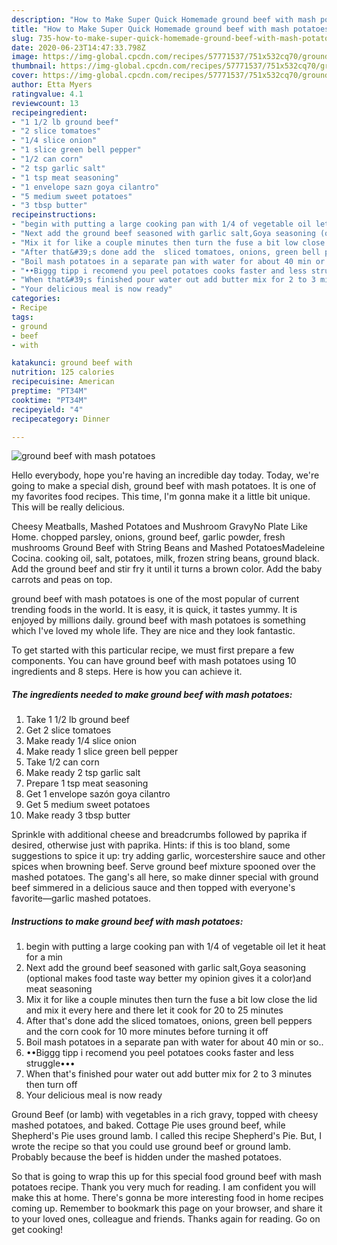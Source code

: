 ```yaml
---
description: "How to Make Super Quick Homemade ground beef with mash potatoes"
title: "How to Make Super Quick Homemade ground beef with mash potatoes"
slug: 735-how-to-make-super-quick-homemade-ground-beef-with-mash-potatoes
date: 2020-06-23T14:47:33.798Z
image: https://img-global.cpcdn.com/recipes/57771537/751x532cq70/ground-beef-with-mash-potatoes-recipe-main-photo.jpg
thumbnail: https://img-global.cpcdn.com/recipes/57771537/751x532cq70/ground-beef-with-mash-potatoes-recipe-main-photo.jpg
cover: https://img-global.cpcdn.com/recipes/57771537/751x532cq70/ground-beef-with-mash-potatoes-recipe-main-photo.jpg
author: Etta Myers
ratingvalue: 4.1
reviewcount: 13
recipeingredient:
- "1 1/2 lb ground beef"
- "2 slice tomatoes"
- "1/4 slice onion"
- "1 slice green bell pepper"
- "1/2 can corn"
- "2 tsp garlic salt"
- "1 tsp meat seasoning"
- "1 envelope sazn goya cilantro"
- "5 medium sweet potatoes"
- "3 tbsp butter"
recipeinstructions:
- "begin with putting a large cooking pan with 1/4 of vegetable oil let it heat for a min"
- "Next add the ground beef seasoned with garlic salt,Goya seasoning (optional makes food taste way better my opinion gives it a color)and meat seasoning"
- "Mix it for like a couple minutes then turn the fuse a bit low close the lid and mix it every here and there let it cook for 20 to 25 minutes"
- "After that&#39;s done add the  sliced tomatoes, onions, green bell peppers and the corn cook for 10 more minutes before turning it off"
- "Boil mash potatoes in a separate pan with water for about 40 min or so.."
- "••Biggg tipp i recomend you peel potatoes cooks faster and less struggle•••"
- "When that&#39;s finished pour water out add butter mix for 2 to 3 minutes then turn off"
- "Your delicious meal is now ready"
categories:
- Recipe
tags:
- ground
- beef
- with

katakunci: ground beef with 
nutrition: 125 calories
recipecuisine: American
preptime: "PT34M"
cooktime: "PT34M"
recipeyield: "4"
recipecategory: Dinner

---
```



![ground beef with mash potatoes](https://img-global.cpcdn.com/recipes/57771537/751x532cq70/ground-beef-with-mash-potatoes-recipe-main-photo.jpg)

Hello everybody, hope you're having an incredible day today. Today, we're going to make a special dish, ground beef with mash potatoes. It is one of my favorites food recipes. This time, I'm gonna make it a little bit unique. This will be really delicious.

Cheesy Meatballs, Mashed Potatoes and Mushroom GravyNo Plate Like Home. chopped parsley, onions, ground beef, garlic powder, fresh mushrooms Ground Beef with String Beans and Mashed PotatoesMadeleine Cocina. cooking oil, salt, potatoes, milk, frozen string beans, ground black. Add the ground beef and stir fry it until it turns a brown color. Add the baby carrots and peas on top.

ground beef with mash potatoes is one of the most popular of current trending foods in the world. It is easy, it is quick, it tastes yummy. It is enjoyed by millions daily. ground beef with mash potatoes is something which I've loved my whole life. They are nice and they look fantastic.


To get started with this particular recipe, we must first prepare a few components. You can have ground beef with mash potatoes using 10 ingredients and 8 steps. Here is how you can achieve it.

<!--inarticleads1-->

##### The ingredients needed to make ground beef with mash potatoes:

1. Take 1 1/2 lb ground beef
1. Get 2 slice tomatoes
1. Make ready 1/4 slice onion
1. Make ready 1 slice green bell pepper
1. Take 1/2 can corn
1. Make ready 2 tsp garlic salt
1. Prepare 1 tsp meat seasoning
1. Get 1 envelope sazón goya cilantro
1. Get 5 medium sweet potatoes
1. Make ready 3 tbsp butter


Sprinkle with additional cheese and breadcrumbs followed by paprika if desired, otherwise just with paprika. Hints: if this is too bland, some suggestions to spice it up: try adding garlic, worcestershire sauce and other spices when browning beef. Serve ground beef mixture spooned over the mashed potatoes. The gang&#39;s all here, so make dinner special with ground beef simmered in a delicious sauce and then topped with everyone&#39;s favorite—garlic mashed potatoes. 

<!--inarticleads2-->

##### Instructions to make ground beef with mash potatoes:

1. begin with putting a large cooking pan with 1/4 of vegetable oil let it heat for a min
1. Next add the ground beef seasoned with garlic salt,Goya seasoning (optional makes food taste way better my opinion gives it a color)and meat seasoning
1. Mix it for like a couple minutes then turn the fuse a bit low close the lid and mix it every here and there let it cook for 20 to 25 minutes
1. After that&#39;s done add the  sliced tomatoes, onions, green bell peppers and the corn cook for 10 more minutes before turning it off
1. Boil mash potatoes in a separate pan with water for about 40 min or so..
1. ••Biggg tipp i recomend you peel potatoes cooks faster and less struggle•••
1. When that&#39;s finished pour water out add butter mix for 2 to 3 minutes then turn off
1. Your delicious meal is now ready


Ground Beef (or lamb) with vegetables in a rich gravy, topped with cheesy mashed potatoes, and baked. Cottage Pie uses ground beef, while Shepherd&#39;s Pie uses ground lamb. I called this recipe Shepherd&#39;s Pie. But, I wrote the recipe so that you could use ground beef or ground lamb. Probably because the beef is hidden under the mashed potatoes. 

So that is going to wrap this up for this special food ground beef with mash potatoes recipe. Thank you very much for reading. I am confident you will make this at home. There's gonna be more interesting food in home recipes coming up. Remember to bookmark this page on your browser, and share it to your loved ones, colleague and friends. Thanks again for reading. Go on get cooking!
